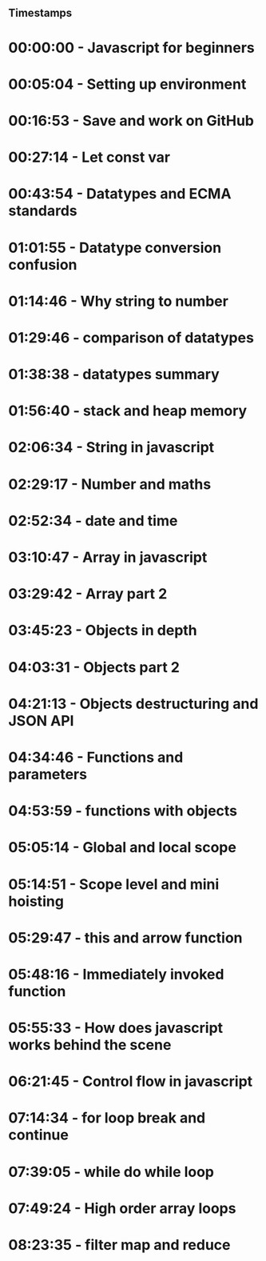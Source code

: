 ## Timestamps
# 00:00:00 -   Javascript for beginners 
# 00:05:04 - Setting up environment
# 00:16:53  -  Save and work on GitHub
# 00:27:14  -  Let const var
# 00:43:54  -  Datatypes and ECMA standards
# 01:01:55  -  Datatype conversion confusion
# 01:14:46 -  Why string to number
# 01:29:46  -  comparison of datatypes
# 01:38:38 -  datatypes summary
# 01:56:40  -  stack and heap memory
# 02:06:34  -  String in javascript
# 02:29:17 -  Number and maths 
# 02:52:34  -  date and time
# 03:10:47  -  Array in javascript
# 03:29:42  -  Array part 2
# 03:45:23  -  Objects in depth
# 04:03:31  -   Objects part 2
# 04:21:13  -   Objects destructuring and JSON API
# 04:34:46  -  Functions and parameters
# 04:53:59  -  functions with objects
# 05:05:14  -  Global and local scope
# 05:14:51  -   Scope level and mini hoisting
# 05:29:47 -  this and arrow function
# 05:48:16  -  Immediately invoked function
# 05:55:33 -  How does javascript works behind the scene
# 06:21:45  -  Control flow in javascript
# 07:14:34  -  for loop break and continue
# 07:39:05  -  while do while loop
# 07:49:24  -  High order array loops
# 08:23:35  -  filter map and reduce